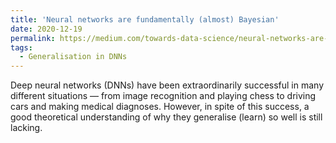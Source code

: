 ```yaml
---
title: 'Neural networks are fundamentally (almost) Bayesian'
date: 2020-12-19
permalink: https://medium.com/towards-data-science/neural-networks-are-fundamentally-bayesian-bee9a172fad8
tags:
  - Generalisation in DNNs
---
```


Deep neural networks (DNNs) have been extraordinarily successful in many different situations — from image recognition 
and playing chess to driving cars and making medical diagnoses. However, in spite of this success, a good theoretical 
understanding of why they generalise (learn) so well is still lacking.